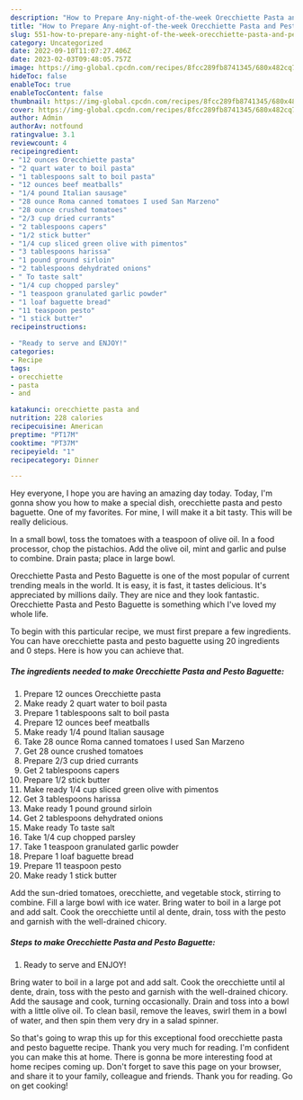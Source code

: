 ```yaml
---
description: "How to Prepare Any-night-of-the-week Orecchiette Pasta and Pesto Baguette"
title: "How to Prepare Any-night-of-the-week Orecchiette Pasta and Pesto Baguette"
slug: 551-how-to-prepare-any-night-of-the-week-orecchiette-pasta-and-pesto-baguette
category: Uncategorized
date: 2022-09-10T11:07:27.406Z
date: 2023-02-03T09:48:05.757Z
image: https://img-global.cpcdn.com/recipes/8fcc289fb8741345/680x482cq70/orecchiette-pasta-and-pesto-baguette-recipe-main-photo.jpg
hideToc: false
enableToc: true
enableTocContent: false
thumbnail: https://img-global.cpcdn.com/recipes/8fcc289fb8741345/680x482cq70/orecchiette-pasta-and-pesto-baguette-recipe-main-photo.jpg
cover: https://img-global.cpcdn.com/recipes/8fcc289fb8741345/680x482cq70/orecchiette-pasta-and-pesto-baguette-recipe-main-photo.jpg
author: Admin
authorAv: notfound
ratingvalue: 3.1
reviewcount: 4
recipeingredient:
- "12 ounces Orecchiette pasta"
- "2 quart water to boil pasta"
- "1 tablespoons salt to boil pasta"
- "12 ounces beef meatballs"
- "1/4 pound Italian sausage"
- "28 ounce Roma canned tomatoes I used San Marzeno"
- "28 ounce crushed tomatoes"
- "2/3 cup dried currants"
- "2 tablespoons capers"
- "1/2 stick butter"
- "1/4 cup sliced green olive with pimentos"
- "3 tablespoons harissa"
- "1 pound ground sirloin"
- "2 tablespoons dehydrated onions"
- " To taste salt"
- "1/4 cup chopped parsley"
- "1 teaspoon granulated garlic powder"
- "1 loaf baguette bread"
- "11 teaspoon pesto"
- "1 stick butter"
recipeinstructions:

- "Ready to serve and ENJOY!"
categories:
- Recipe
tags:
- orecchiette
- pasta
- and

katakunci: orecchiette pasta and 
nutrition: 228 calories
recipecuisine: American
preptime: "PT17M"
cooktime: "PT37M"
recipeyield: "1"
recipecategory: Dinner

---
```



Hey everyone, I hope you are having an amazing day today. Today, I'm gonna show you how to make a special dish, orecchiette pasta and pesto baguette. One of my favorites. For mine, I will make it a bit tasty. This will be really delicious.

In a small bowl, toss the tomatoes with a teaspoon of olive oil. In a food processor, chop the pistachios. Add the olive oil, mint and garlic and pulse to combine. Drain pasta; place in large bowl.

Orecchiette Pasta and Pesto Baguette is one of the most popular of current trending meals in the world. It is easy, it is fast, it tastes delicious. It's appreciated by millions daily. They are nice and they look fantastic. Orecchiette Pasta and Pesto Baguette is something which I've loved my whole life.


To begin with this particular recipe, we must first prepare a few ingredients. You can have orecchiette pasta and pesto baguette using 20 ingredients and 0 steps. Here is how you can achieve that.

<!--inarticleads1-->

##### The ingredients needed to make Orecchiette Pasta and Pesto Baguette:

1. Prepare 12 ounces Orecchiette pasta
1. Make ready 2 quart water to boil pasta
1. Prepare 1 tablespoons salt to boil pasta
1. Prepare 12 ounces beef meatballs
1. Make ready 1/4 pound Italian sausage
1. Take 28 ounce Roma canned tomatoes I used San Marzeno
1. Get 28 ounce crushed tomatoes
1. Prepare 2/3 cup dried currants
1. Get 2 tablespoons capers
1. Prepare 1/2 stick butter
1. Make ready 1/4 cup sliced green olive with pimentos
1. Get 3 tablespoons harissa
1. Make ready 1 pound ground sirloin
1. Get 2 tablespoons dehydrated onions
1. Make ready  To taste salt
1. Take 1/4 cup chopped parsley
1. Take 1 teaspoon granulated garlic powder
1. Prepare 1 loaf baguette bread
1. Prepare 11 teaspoon pesto
1. Make ready 1 stick butter


Add the sun-dried tomatoes, orecchiette, and vegetable stock, stirring to combine. Fill a large bowl with ice water. Bring water to boil in a large pot and add salt. Cook the orecchiette until al dente, drain, toss with the pesto and garnish with the well-drained chicory. 

<!--inarticleads2-->

##### Steps to make Orecchiette Pasta and Pesto Baguette:


1. Ready to serve and ENJOY!

Bring water to boil in a large pot and add salt. Cook the orecchiette until al dente, drain, toss with the pesto and garnish with the well-drained chicory. Add the sausage and cook, turning occasionally. Drain and toss into a bowl with a little olive oil. To clean basil, remove the leaves, swirl them in a bowl of water, and then spin them very dry in a salad spinner. 

So that's going to wrap this up for this exceptional food orecchiette pasta and pesto baguette recipe. Thank you very much for reading. I'm confident you can make this at home. There is gonna be more interesting food at home recipes coming up. Don't forget to save this page on your browser, and share it to your family, colleague and friends. Thank you for reading. Go on get cooking!
